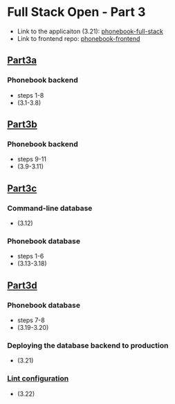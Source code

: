 # Full Stack Open - Part 3

* Link to the applicaiton (3.21): [phonebook-full-stack](https://phonebook-backend-mm.fly.dev/)
* Link to frontend repo: [phonebook-frontend](https://github.com/MiMa6/full-stack-open/tree/main/part2/phonebook)

## [Part3a](https://github.com/MiMa6/full-stack-open-part-3/pull/1)

### Phonebook backend
<ul>
  <li>steps 1-8</li>
  <li>(3.1-3.8)</li>
</ul>

## [Part3b](https://github.com/MiMa6/full-stack-open-part-3/pull/2)

### Phonebook backend
<ul>
  <li>steps 9-11</li>
  <li>(3.9-3.11)</li>
</ul>

## [Part3c](https://github.com/MiMa6/full-stack-open-part-3/pull/3)

### Command-line database
<ul>
  <li>(3.12)</li>
</ul>

### Phonebook database
<ul>
  <li>steps 1-6</li>
  <li>(3.13-3.18)</li>
</ul>

## [Part3d](https://github.com/MiMa6/full-stack-open-part-3/pull/4)

### Phonebook database
<ul>
  <li>steps 7-8</li>
  <li>(3.19-3.20)</li>
</ul>

### Deploying the database backend to production
<ul>
  <li>(3.21)</li>
</ul>

### [Lint configuration](https://github.com/MiMa6/full-stack-open-part-3/pull/5)
<ul>
  <li>(3.22)</li>
</ul>
